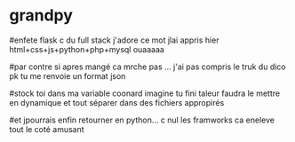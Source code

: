 # grandpy


#enfete flask c du full stack j'adore ce mot jlai appris hier html+css+js+python+php+mysql ouaaaaa

#par contre si apres mangé ca mrche pas ... j'ai pas compris le truk du dico pk tu me renvoie un format json

#stock toi dans ma variable coonard imagine tu fini taleur faudra le mettre en dynamique et tout séparer dans des fichiers appropirés

#et jpourrais enfin retourner en python... c nul les framworks ca eneleve tout le coté amusant
